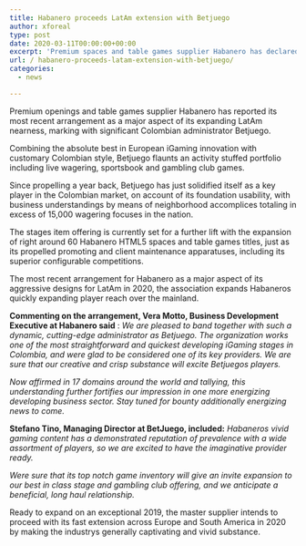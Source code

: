 ```yaml
---
title: Habanero proceeds LatAm extension with Betjuego
author: xforeal 
type: post
date: 2020-03-11T00:00:00+00:00
excerpt: 'Premium spaces and table games supplier Habanero has declared its most recent arrangement as a component of its expanding LatAm nearness, marking with significant Colombian administrator Betjuego '
url: / habanero-proceeds-latam-extension-with-betjuego/
categories:
  - news

---
```

Premium openings and table games supplier Habanero has reported its most recent arrangement as a major aspect of its expanding LatAm nearness, marking with significant Colombian administrator Betjuego. 

Combining the absolute best in European iGaming innovation with customary Colombian style, Betjuego flaunts an activity stuffed portfolio including live wagering, sportsbook and gambling club games. 

Since propelling a year back, Betjuego has just solidified itself as a key player in the Colombian market, on account of its foundation usability, with business understandings by means of neighborhood accomplices totaling in excess of 15,000 wagering focuses in the nation. 

The stages item offering is currently set for a further lift with the expansion of right around 60 Habanero HTML5 spaces and table games titles, just as its propelled promoting and client maintenance apparatuses, including its superior configurable competitions. 

The most recent arrangement for Habanero as a major aspect of its aggressive designs for LatAm in 2020, the association expands Habaneros quickly expanding player reach over the mainland. 

**Commenting on the arrangement, Vera Motto, Business Development Executive at Habanero said** : _We are pleased to band together with such a dynamic, cutting-edge administrator as Betjuego. The organization works one of the most straightforward and quickest developing iGaming stages in Colombia, and were glad to be considered one of its key providers. We are sure that our creative and crisp substance will excite Betjuegos players._ 

_Now affirmed in 17 domains around the world and tallying, this understanding further fortifies our impression in one more energizing developing business sector. Stay tuned for bounty additionally energizing news to come._ 

**Stefano Tino, Managing Director at BetJuego, included:** _Habaneros vivid gaming content has a demonstrated reputation of prevalence with a wide assortment of players, so we are excited to have the imaginative provider ready._ 

_Were sure that its top notch game inventory will give an invite expansion to our best in class stage and gambling club offering, and we anticipate a beneficial, long haul relationship._ 

Ready to expand on an exceptional 2019, the master supplier intends to proceed with its fast extension across Europe and South America in 2020 by making the industrys generally captivating and vivid substance.